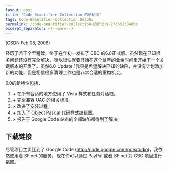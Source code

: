 ```yaml
---
layout: post
title: "Code Beautifier Collection 的新动向"
tags: Code-Beautifier-Collection Delphi
permalink: /code-beautifier-collection-的新动向-27d6533846be
excerpt_separator: <!--more-->
---
```

(CSDN Feb 08, 2008)

经历了若干个里程碑，终于在年初一发布了 CBC 的6.0正式版。虽然现在已知很多问题还没有完全解决，所以很快就要开始在这个鼠年的业余时间里开始下一个关键版本的开发了。虽然6.0 Update 1我只是希望解决已知的缺陷，并没有计划添加新的功能，但是相信很多清理工作也是非常合适的重构机会。
<!--more-->

6.0的新特性包括，

1. \+ 在所有合适的地方使用了 Vista 样式和任务对话框。
1. \+ 完全兼容 UAC 的相关标准。
1. × 改进了安装过程。
1. \+ 加入了 Object Pascal 代码样式编辑器。
1. × 报告于 Google Code 站点的全部缺陷都得到了解决。

## 下载链接

尽管项目主页迁到了 Google Code (http://code.google.com/p/lextudio)，我依然使用着 SF.net 的服务。现在你可以通过 PayPal 或者 SF.net 对 CBC 项目进行捐赠。
